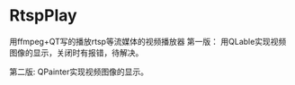 # RtspPlay
用ffmpeg+QT写的播放rtsp等流媒体的视频播放器
第一版：
      用QLable实现视频图像的显示，关闭时有报错，待解决。
      
第二版:
      QPainter实现视频图像的显示。
